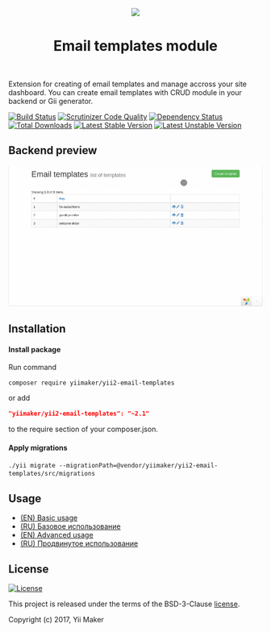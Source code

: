 <p align="center">
    <a href="https://github.com/yiimaker" target="_blank">
        <img src="https://avatars1.githubusercontent.com/u/24204902" height="100px">
    </a>
    <h1 align="center">Email templates module</h1>
    <br>
</p>

Extension for creating of email templates and manage accross your site dashboard.
You can create email templates with CRUD module in your backend or Gii generator.

[![Build Status](https://travis-ci.org/yiimaker/yii2-email-templates.svg?branch=master)](https://travis-ci.org/yiimaker/yii2-email-templates)
[![Scrutinizer Code Quality](https://scrutinizer-ci.com/g/yiimaker/yii2-email-templates/badges/quality-score.png?b=master)](https://scrutinizer-ci.com/g/yiimaker/yii2-email-templates/?branch=master)
[![Dependency Status](https://www.versioneye.com/user/projects/59ba324c0fb24f002a981dca/badge.svg)](https://www.versioneye.com/user/projects/59ba324c0fb24f002a981dca)
[![Total Downloads](https://poser.pugx.org/yiimaker/yii2-email-templates/downloads)](https://packagist.org/packages/yiimaker/yii2-email-templates)
[![Latest Stable Version](https://poser.pugx.org/yiimaker/yii2-email-templates/v/stable)](CHANGELOG.md)
[![Latest Unstable Version](https://poser.pugx.org/yiimaker/yii2-email-templates/v/unstable)](CHANGELOG.md)

Backend preview
---------------
![yii2 email templates](docs/images/backend-preview.gif "yii2 email templates")

Installation
------------
#### Install package
Run command
```
composer require yiimaker/yii2-email-templates
```
or add
```json
"yiimaker/yii2-email-templates": "~2.1"
```
to the require section of your composer.json.

#### Apply migrations
```
./yii migrate --migrationPath=@vendor/yiimaker/yii2-email-templates/src/migrations
```

Usage
-----
* [(EN) Basic usage](docs/en/basic-usage.md)
* [(RU) Базовое использование](docs/ru/basic-usage.md)
* [(EN) Advanced usage](docs/en/advanced-usage.md)
* [(RU) Продвинутое использование](docs/ru/advanced-usage.md)

License
-------
[![License](https://poser.pugx.org/yiimaker/yii2-email-templates/license)](LICENSE``)

This project is released under the terms of the BSD-3-Clause [license](LICENSE).

Copyright (c) 2017, Yii Maker
